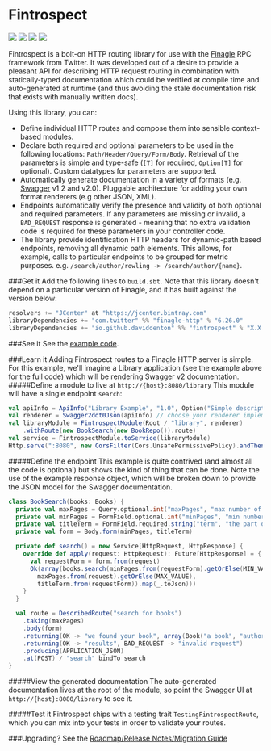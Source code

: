 Fintrospect 
===========
<a href="https://travis-ci.org/daviddenton/fintrospect" target="_top">
<img src="https://travis-ci.org/daviddenton/fintrospect.svg?branch=master"/></a> 
<a href="https://coveralls.io/r/daviddenton/fintrospect?branch=master" target="_top"><img src="https://coveralls.io/repos/daviddenton/fintrospect/badge.svg?branch=master"/></a> 
<a href="https://bintray.com/daviddenton/maven/fintrospect/_latestVersion" target="_top"><img src="https://api.bintray.com/packages/daviddenton/maven/fintrospect/images/download.svg"/></a> 
<a href="https://bintray.com/daviddenton/maven/fintrospect/view?source=watch" target="_top"><img src="https://www.bintray.com/docs/images/bintray_badge_color.png"/></a> 

Fintrospect is a bolt-on HTTP routing library for use with the [Finagle](http://twitter.github.io/finagle/) RPC framework from Twitter. It was developed out of a desire to provide a pleasant API for describing HTTP request routing in combination with statically-typed documentation which could be verified at compile time and auto-generated at runtime (and thus avoiding the stale documentation risk that exists with manually written docs).

Using this library, you can:
- Define individual HTTP routes and compose them into sensible context-based modules.
- Declare both required and optional parameters to be used in the following locations: ```Path/Header/Query/Form/Body```. Retrieval of the parameters is simple and type-safe (```[T]``` for required, ```Option[T]``` for optional). Custom datatypes 
for parameters are supported.
- Automatically generate documentation in a variety of formats (e.g. [Swagger](http://swagger.io/) v1.2 and v2.0). Pluggable architecture for adding your own format renderers (e.g other JSON, XML).
- Endpoints automatically verify the presence and validity of both optional and required parameters. If any parameters are missing or invalid, a ```BAD_REQUEST``` response is generated - meaning that no extra validation code is required for these parameters in your controller code.
- The library provide identification HTTP headers for dynamic-path based endpoints, removing all dynamic path elements. This allows, for example, calls to particular endpoints to be grouped for metric purposes. e.g. ```/search/author/rowling -> /search/author/{name}```.

###Get it
Add the following lines to ```build.sbt```. Note that this library doesn't depend on a particular version of Finagle,
and it has built against the version below:

```scala
resolvers += "JCenter" at "https://jcenter.bintray.com"
libraryDependencies += "com.twitter" %% "finagle-http" % "6.26.0"
libraryDependencies += "io.github.daviddenton" %% "fintrospect" % "X.X.X"
```

###See it
See the [example code](https://github.com/daviddenton/fintrospect/tree/master/src/test/scala/examples).

###Learn it
Adding Fintrospect routes to a Finagle HTTP server is simple. For this example, we'll imagine a Library application (see the example above for the full code) which will be rendering Swagger v2 documentation.
#####Define a module to live at ```http://{host}:8080/library```
This module will have a single endpoint ```search```:

```scala
val apiInfo = ApiInfo("Library Example", "1.0", Option("Simple description"))
val renderer = Swagger2dot0Json(apiInfo) // choose your renderer implementation
val libraryModule = FintrospectModule(Root / "library", renderer)
    .withRoute(new BookSearch(new BookRepo()).route)
val service = FintrospectModule.toService(libraryModule)
Http.serve(":8080", new CorsFilter(Cors.UnsafePermissivePolicy).andThen(service))
```

#####Define the endpoint
This example is quite contrived (and almost all the code is optional) but shows the kind of thing that can be done. Note the use of the example response object, which will be broken down to provide the JSON model for the Swagger documentation.

```scala
class BookSearch(books: Books) {
  private val maxPages = Query.optional.int("maxPages", "max number of pages in book")
  private val minPages = FormField.optional.int("minPages", "min number of pages in book")
  private val titleTerm = FormField.required.string("term", "the part of the title to look for")
  private val form = Body.form(minPages, titleTerm)

  private def search() = new Service[HttpRequest, HttpResponse] {
    override def apply(request: HttpRequest): Future[HttpResponse] = {
      val requestForm = form.from(request)
      Ok(array(books.search(minPages.from(requestForm).getOrElse(MIN_VALUE),
        maxPages.from(request).getOrElse(MAX_VALUE),
        titleTerm.from(requestForm)).map(_.toJson)))
    }
  }

  val route = DescribedRoute("search for books")
    .taking(maxPages)
    .body(form)
    .returning(OK -> "we found your book", array(Book("a book", "authorName", 99).toJson))
    .returning(OK -> "results", BAD_REQUEST -> "invalid request")
    .producing(APPLICATION_JSON)
    .at(POST) / "search" bindTo search
}
```

#####View the generated documentation
The auto-generated documentation lives at the root of the module, so point the Swagger UI at ```http://{host}:8080/library``` to see it.

#####Test it
Fintrospect ships with a testing trait ```TestingFintrospectRoute```, which you can mix into your tests in order to validate your routes.

###Upgrading?
See the [Roadmap/Release Notes/Migration Guide](https://github.com/daviddenton/fintrospect/blob/master/RELEASE.md)

